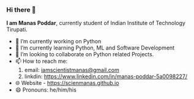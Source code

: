 ### Hi there 👋


**I am Manas Poddar**, currently student of Indian Institute of Technology Tirupati.

- 🔭 I’m currently working on Python
- 🌱 I’m currently learning Python, ML and Software Development
- 👯 I’m looking to collaborate on Python related Projects.
- 📫 How to reach me:
   1. email: iamscientistmanas@gmail.com
   2. linkdin: https://www.linkedin.com/in/manas-poddar-5a0098227/
- 🌐 Website - https://scienmanas.github.io
- 😄 Pronouns: he/him/his
